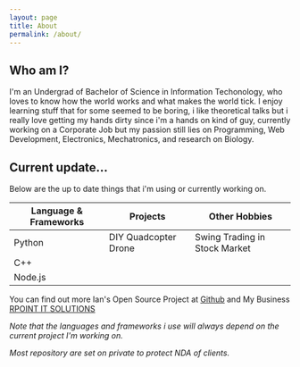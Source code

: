 ```yaml
---
layout: page
title: About
permalink: /about/
---
```


## Who am I?
I'm an Undergrad of Bachelor of Science in Information Techonology, who loves to know how the world works and what makes the world tick. I enjoy learning stuff that for some seemed to be boring, i like theoretical talks but i really love getting my hands dirty since i'm a hands on kind of guy, currently working on a Corporate Job but my passion still lies on Programming, Web Development, Electronics, Mechatronics, and research on Biology.


## Current update...
Below are the up to date things that i'm using or currently working on.

| Language & Frameworks | Projects             | Other Hobbies                 |
| --------------------- | ---------------------| ----------------------------- | 
| Python                | DIY Quadcopter Drone | Swing Trading in Stock Market |
| C++                   |                      |                               |
| Node.js               |                      |                               |

You can find out more Ian's Open Source Project at [Github](https://github.com/AdrianDucao/) and My Business [RPOINT IT SOLUTIONS](https:rpointsolution.com) 

*Note that the languages and frameworks i use will always depend on the current project I'm working on.*

*Most repository are set on private to protect NDA of clients.*
